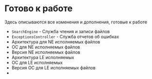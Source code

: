 ﻿# Готово к работе

Здесь описываются все изменения и дополнения, готовые к работе
 - ```SearchEngine``` - Служба чтения и записи файлов
 - ```ExceptionsController``` - Служба отчетов об ошибках
 - Архитектура для NE исполняемых файлов
 - ОС для NE исполняемых файлов
 - Версия NE исполняемых файлов
 - Архитектура LE исполняемых
 - ОС для LE исполняемых
 - Версия ОС для LE исполняемых файлов
 - 
